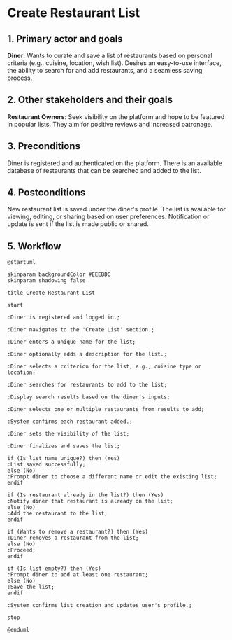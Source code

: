 # Create Restaurant List
## 1. Primary actor and goals
   __Diner__: Wants to curate and save a list of restaurants based on personal criteria (e.g., cuisine, location, wish list). Desires an easy-to-use interface, the ability to search for and add restaurants, and a seamless saving process.

## 2. Other stakeholders and their goals
   __Restaurant Owners__: Seek visibility on the platform and hope to be featured in popular lists. They aim for positive reviews and increased patronage.
## 3. Preconditions
   Diner is registered and authenticated on the platform.
   There is an available database of restaurants that can be searched and added to the list.
## 4. Postconditions
   New restaurant list is saved under the diner's profile.
   The list is available for viewing, editing, or sharing based on user preferences.
   Notification or update is sent if the list is made public or shared.
## 5. Workflow

   ```plantuml
@startuml

skinparam backgroundColor #EEEBDC
skinparam shadowing false

title Create Restaurant List

start

:Diner is registered and logged in.;

:Diner navigates to the 'Create List' section.;

:Diner enters a unique name for the list;

:Diner optionally adds a description for the list.;

:Diner selects a criterion for the list, e.g., cuisine type or location;

:Diner searches for restaurants to add to the list;

:Display search results based on the diner's inputs;

:Diner selects one or multiple restaurants from results to add;

:System confirms each restaurant added.;

:Diner sets the visibility of the list;

:Diner finalizes and saves the list;

if (Is list name unique?) then (Yes)
:List saved successfully;
else (No)
:Prompt diner to choose a different name or edit the existing list;
endif

if (Is restaurant already in the list?) then (Yes)
:Notify diner that restaurant is already on the list;
else (No)
:Add the restaurant to the list;
endif

if (Wants to remove a restaurant?) then (Yes)
:Diner removes a restaurant from the list;
else (No)
:Proceed;
endif

if (Is list empty?) then (Yes)
:Prompt diner to add at least one restaurant;
else (No)
:Save the list;
endif

:System confirms list creation and updates user's profile.;

stop

@enduml

   ```